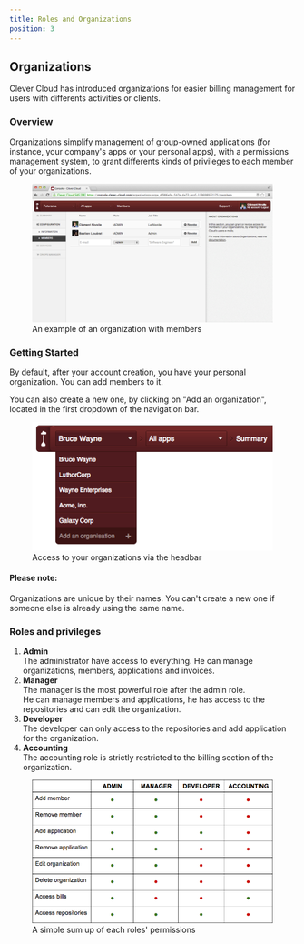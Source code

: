 ```yaml
---
title: Roles and Organizations
position: 3
---
```

## Organizations

Clever Cloud has introduced organizations for easier billing management for users with differents activities or clients.

### Overview

Organizations simplify management of group-owned applications (for instance, your company's apps or your personal apps), with a permissions management system, to grant differents kinds of privileges to each member of your organizations.
<figure class="cc-content-img">
  <a href="/assets/images/orga.png"><img src="/assets/images/orga.png"/></a>
  <figcaption>
    An example of an organization with members 
  </figcaption>
</figure>

### Getting Started

By default, after your account creation, you have your personal organization. You can add members to it.

You can also create a new one, by clicking on "Add an organization", located in the first dropdown of the navigation bar.
<figure class="cc-content-img">
  <a href="/assets/images/gotohome.png"><img src="/assets/images/gotohome.png"/></a>
  <figcaption>
    Access to your organizations via the headbar
  </figcaption>
</figure>

<div class="alert alert-hot-problems">
<h4>Please note:</h4>
	<p>Organizations are unique by their names. You can't create a new one if someone else is already using the same name.</p>
</div>

### Roles and privileges

1. __Admin__  
The administrator have access to everything. 
He can manage organizations, members, applications and invoices.  
2. __Manager__  
The manager is the most powerful role after the admin role.  
He can manage members and applications, he has access to the repositories and can edit the organization.  
3. __Developer__  
The developer can only access to the repositories and add application for the organization.  
4. __Accounting__  
The accounting role is strictly restricted to the billing section of the organization. 

<figure class="cc-content-img">
  <a href="/assets/images/organisation-roles.png"><img src="/assets/images/organisation-roles.png"/></a>
  <figcaption>
    A simple sum up of each roles' permissions
  </figcaption>
</figure>